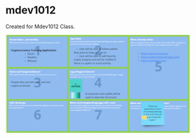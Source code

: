 # mdev1012
Created for Mdev1012 Class.

<p align="center">
  <img src="https://github.com/ozanhasdemir/mdev1012/blob/feature-1/miroboard.PNG" width="600" alt="miroboard">
</p>